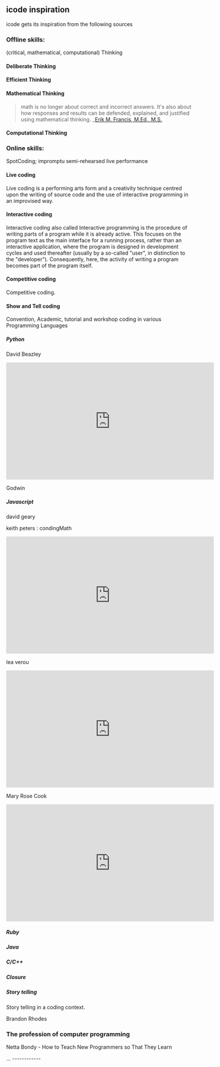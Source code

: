 ## icode inspiration

icode gets its inspiration from the following sources

### Offline skills:

(critical, mathematical, computational) Thinking

#### Deliberate Thinking

#### Efficient Thinking

#### Mathematical Thinking

> math is no longer about correct and incorrect answers.  It's also about how responses and results can be defended, explained, and justified using mathematical thinking.
> _[Erik M. Francis, M.Ed., M.S.](https://www.linkedin.com/pulse/doing-math-vs-thinking-mathematically-whats-erik-m-francis)


#### Computational Thinking



### Online skills:

SpotCoding; impromptu semi-rehearsed live performance

#### Live coding

Live coding is a performing arts form and a creativity technique centred upon the writing of source code and the use of interactive programming in an improvised way.

#### Interactive coding

Interactive coding also called Interactive programming is the procedure of writing parts of a program while it is already active. This focuses on the program text as the main interface for a running process, rather than an interactive application, where the program is designed in development cycles and used thereafter (usually by a so-called "user", in distinction to the "developer"). Consequently, here, the activity of writing a program becomes part of the program itself.

#### Competitive coding

Competitive coding.

#### Show and Tell coding

Convention, Academic, tutorial and workshop coding in various Programming Languages

##### Python

David Beazley

<div class="video-container">
<iframe src="https://www.youtube.com/embed/MCs5OvhV9S4?html5=true" frameborder="0" width="560" height="315"></iframe>
</div>

Godwin

##### Javascript

david geary

keith peters : condingMath

<div class="video-container">
<iframe src="http://www.youtube.com/embed/zm9bqSSiIdo?html5=true" frameborder="0" width="560" height="315"></iframe>
</div>


lea verou

<div class="video-container">
<iframe src="https://www.youtube.com/watch?v=eVnUDTtOLE0?html5=true" frameborder="0" width="560" height="315"></iframe>
</div>

Mary Rose Cook

<div class="video-container">
<iframe src="https://www.youtube.com/watch?v=DIfF0QXeNjM&t?html5=true" frameborder="0" width="560" height="315"></iframe>
</div>


##### Ruby

##### Java

##### C/C++

##### Closure

##### Story telling

Story telling in a coding context.

Brandon Rhodes

### The profession of computer programming

Netta Bondy - How to Teach New Programmers so That They Learn


... ------------



